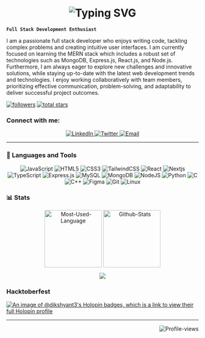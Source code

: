 <h1 style="border-bottom: none" align="center">
 <img 
    src="https://readme-typing-svg.demolab.com?font=JetBrains+Mono&pause=1000&color=00BFFF&center=true&vCenter=true&width=485&lines=Hello+There+%F0%9F%91%8B;Welcome+to+Dikshyant+Dhungana's+profile!" 
    alt="Typing SVG" 
/>

</h1>

**`Full Stack Development Enthusiast`**

I am a passionate full stack developer who enjoys writing code, tackling complex problems and creating intuitive user interfaces. I am currently focused on learning the MERN stack which includes a robust set of technologies such as MongoDB, Express.js, React.js, and Node.js. Furthermore, I am always eager to explore new challenges and innovative solutions, while staying up-to-date with the latest web development trends and technologies. I enjoy working collaboratively with team members, prioritizing effective communication, problem-solving, and adaptability to deliver successful project outcomes.

<p align="left">
      <a href="https://github.com/dikshyant3?tab=followers">
         <img alt="followers" title="Follow me on Github" src="https://custom-icon-badges.demolab.com/github/followers/dikshyant3?color=236ad3&labelColor=1155ba&style=for-the-badge&logo=person-add&label=Follow&logoColor=white"/></a>
      <a href="https://github.com/dikshyant3?tab=repositories&sort=stargazers">
         <img alt="total stars" title="Total stars on GitHub" src="https://custom-icon-badges.demolab.com/github/stars/dikshyant3?color=55960c&style=for-the-badge&labelColor=488207&logo=star"/></a>
   </p>

<h3 align="left">Connect with me:</h3>
<p align="center">
  <a href="https://linkedin.com/in/dikshyant-dhungana-22b7331a6">
    <img src="https://img.shields.io/badge/LinkedIn-%230077B5.svg?style=for-the-badge&logo=linkedin&logoColor=white" alt="LinkedIn">
  </a>
  <a href="https://twitter.com/dikdhungana2">
    <img src="https://img.shields.io/badge/Twitter-%231DA1F2.svg?style=for-the-badge&logo=Twitter&logoColor=white" alt="Twitter">
  </a>
  <a href="mailto:dhunganadikshyant12@gmail.com">
    <img src="https://img.shields.io/badge/-Gmail-e51d0b?style=for-the-badge&logo=Gmail&logoColor=white" alt="Email">
  </a>
</p>


---

### 🧰  Languages and Tools

<p align="center">
  <img src="https://img.shields.io/badge/javascript-%23323330.svg?style=for-the-badge&logo=javascript&logoColor=%23F7DF1E" alt="JavaScript">
  <img src="https://img.shields.io/badge/html5-%23E34F26.svg?style=for-the-badge&logo=html5&logoColor=white" alt="HTML5">
  <img src="https://img.shields.io/badge/CSS-%2300599C.svg?style=for-the-badge&logo=css3&logoColor=white" alt="CSS3">
  <img src="https://img.shields.io/badge/TailwindCSS-%2367D2AD.svg?style=for-the-badge&logo=tailwindcss&logoColor=white" alt="TailwindCSS">
  <img src="https://img.shields.io/badge/react-%2361DAFB.svg?style=for-the-badge&logo=react&logoColor=blue" alt="React">
  <img src="https://img.shields.io/badge/nextjs-%2361DAFB.svg?style=for-the-badge&logo=nextjs&logoColor=blue" alt="Nextjs">
  <img src="https://img.shields.io/badge/typescript%2361DAFB.svg?style=for-the-badge&logo=typescript&logoColor=blue" alt="TypeScript">
  <img src="https://img.shields.io/badge/express.js-%23404d59.svg?style=for-the-badge&logo=express&logoColor=%2361DAFB" alt="Express.js">
  <img src="https://img.shields.io/badge/MySQL-%2300599C.svg?style=for-the-badge&logo=MySQL&logoColor=white" alt="MySQL">
  <img src="https://img.shields.io/badge/mongodb-%234ea94b.svg?style=for-the-badge&logo=mongodb&logoColor=white" alt="MongoDB">
  <img src="https://img.shields.io/badge/nodejs-%2320232a.svg?style=for-the-badge&logo=nodedotjs&logoColor=%23F7DF1E" alt="NodeJS">
  <img src="https://img.shields.io/badge/python-3670A0?style=for-the-badge&logo=python&logoColor=yellow" alt="Python">
  <img src="https://img.shields.io/badge/c-%2300599C.svg?style=for-the-badge&logo=c&logoColor=white" alt="C">
  <img src="https://img.shields.io/badge/c++-%2300599C.svg?style=for-the-badge&logo=c%2B%2B&logoColor=blue" alt="C++">
  <img src="https://img.shields.io/badge/figma-%23F24E1E.svg?style=for-the-badge&logo=figma&logoColor=white" alt="Figma">
  <img src="https://img.shields.io/badge/git-%23F24E1E.svg?style=for-the-badge&logo=git&logoColor=white" alt="Git">
  <img src="https://img.shields.io/badge/linux-%23F24E1E.svg?style=for-the-badge&logo=linux&logoColor=white" alt="Linux">
</p>




### 📊  Stats
<p align="center">
    <img 
        align="center"
        height="150vh"
        alt="Most-Used-Language"
        src="https://github-readme-stats.vercel.app/api/top-langs?username=dikshyant3&show_icons=true&theme=dark&layout=compact"
    />
    <img
        align="center"
        height="150vh"
        alt="Github-Stats"
        src="https://github-readme-stats.vercel.app/api?username=dikshyant3&show_icons=true&theme=dark"
    />
</p>

<p align="center"><img align="center" src="http://github-readme-streak-stats.herokuapp.com?user=dikshyant3&theme=radical&hide_border=true)](https://git.io/streak-stats"/></p>


### Hacktoberfest

[![An image of @dikshyant3's Holopin badges, which is a link to view their full Holopin profile](https://holopin.me/dikshyant3)](https://holopin.io/@dikshyant3)


<hr>

<p align="right">
    <img
        align="right"
        alt="Profile-views"
        src="https://komarev.com/ghpvc/?username=dikshyant3&style=plastic&color=009ACD"
    />
</p>
